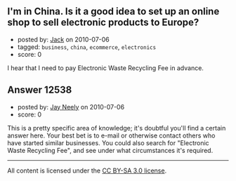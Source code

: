 ## I'm in China. Is it a good idea to set up an online shop to sell electronic products to Europe?

- posted by: [Jack](https://stackexchange.com/users/-1/3751-jack) on 2010-07-06
- tagged: `business`, `china`, `ecommerce`, `electronics`
- score: 0

I hear that I need to pay Electronic Waste Recycling Fee in advance.


## Answer 12538

- posted by: [Jay Neely](https://stackexchange.com/users/-1/1801-jay-neely) on 2010-07-06
- score: 0

This is a pretty specific area of knowledge; it's doubtful you'll find a certain answer here. Your best bet is to e-mail or otherwise contact others who have started similar businesses. You could also search for "Electronic Waste Recycling Fee", and see under what circumstances it's required.



---

All content is licensed under the [CC BY-SA 3.0 license](https://creativecommons.org/licenses/by-sa/3.0/).
